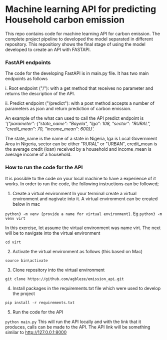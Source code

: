 # Machine learning API for predicting Household carbon emission 
This repo contains code for machine learning API for carbon emission. The complete project pipeline to developed the model separated in different repository. This repositiory shows the final stage of using the model developed to create an API with FASTAPI.


### FastAPI endpoints
The code for the developing FastAPI is in main.py file. It has two main endpoints as follows


i. Root endpoint ("/"): with a get method that receives no parameter and returns the description of the API.


ii. Predict endpoint ("/predict"): with a post method accepts a number of parameters as json and return prediction of carbon emission. 

An example of the what can used to call the API predict endpoint is *'{"parameter": {"state_name": "Bayela", "lga": 108, "sector": "RURAL", "credit_mean": 70, "income_mean": 600}}'.*

The state_name is the name of a state in Nigeria, lga is Local Government Area in Nigeria, sector can be either "RURAL" or "URBAN", credit_mean is the average credit (loan) received by a household and income_mean is average income of a household.


### How to run the code for the API
It is possible to the code on your local machine to have a experience of it works. In order to run the code, the following instructions can be followed;


1. Create a virtual environment 
In your terminal create a virtual environment and nagivate into it. A virtual environment can be created below in mac

  ```python3 -m venv {provide a name for virtual environment}```. Eg  ```python3 -m venv virt```
  
In this exercise, let assume the virtual environment was name virt. The next will be to navigate into the virtual environment

  ```cd virt ```
  
 
 2. Activate the virtual environment as follows (this based on Mac)
  
   ```source bin\activate ```


3. Clone repository into the virtual environment


```git clone https://github.com/agbleze/emission_api.git```


4. Install packages in the requirements.txt file which were used to develop the project

```pip install -r requirements.txt```


5. Run the code for the API 

```python main.py```
This will run the API locally and with the link that it produces, calls can be made to the API. The API link will be something similar to http://127.0.0.1:8000   






